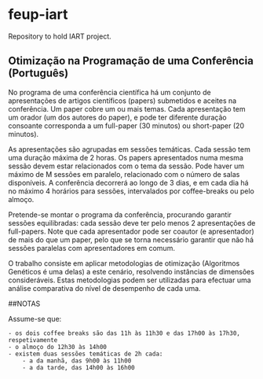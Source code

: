 # feup-iart
Repository to hold IART project.

## Otimização na Programação de uma Conferência (Português)
No programa de uma conferência científica há um conjunto de apresentações de artigos científicos (papers) submetidos e aceites na conferência. Um paper cobre um ou mais temas. Cada apresentação tem um orador (um dos autores do paper), e pode ter diferente duração consoante corresponda a um full-paper (30 minutos) ou short-paper (20 minutos).

As apresentações são agrupadas em sessões temáticas. Cada sessão tem uma duração máxima de 2 horas. Os papers apresentados numa mesma sessão devem estar relacionados com o tema da sessão. Pode haver um máximo de M sessões em paralelo, relacionado com o número de salas disponíveis. A conferência decorrerá ao longo de 3 dias, e em cada dia há no máximo 4 horários para sessões, intervalados por coffee-breaks ou pelo almoço.

Pretende-se montar o programa da conferência, procurando garantir sessões equilibradas: cada sessão deve ter pelo menos 2 apresentações de full-papers. Note que cada apresentador pode ser coautor (e apresentador) de mais do que um paper, pelo que se torna necessário garantir que não há sessões paralelas com apresentadores em comum.

O trabalho consiste em aplicar metodologias de otimização (Algoritmos Genéticos é uma delas) a este cenário, resolvendo instâncias de dimensões consideráveis. Estas metodologias podem ser utilizadas para efectuar uma análise comparativa do nível de desempenho de cada uma.



##NOTAS

Assume-se que:

	- os dois coffee breaks são das 11h às 11h30 e das 17h00 às 17h30, respetivamente
	- o almoço do 12h30 às 14h00
	- existem duas sessões temáticas de 2h cada:
		- a da manhã, das 9h00 às 11h00
		- a da tarde, das 14h00 às 16h00